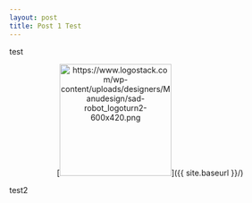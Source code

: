 ```yaml
---
layout: post
title: Post 1 Test
---
```


test

<p align="center">
  [<img src="{{ site.baseurl }}/images/logo_transparent.png" alt="https://www.logostack.com/wp-content/uploads/designers/Manudesign/sad-robot_logoturn2-600x420.png" style="width: 200px;"/>]({{ site.baseurl }}/)
</p>

test2
